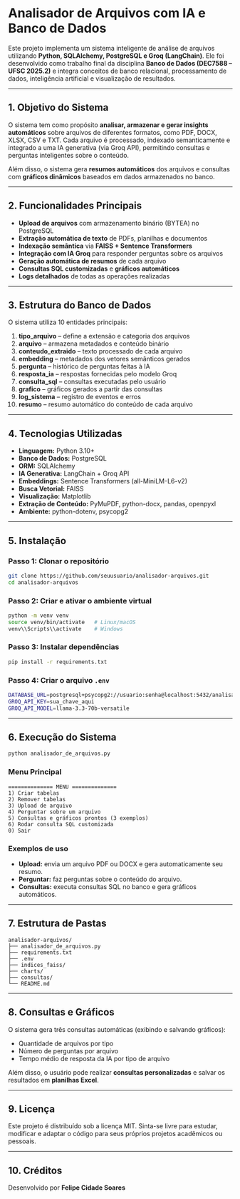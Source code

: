 # Analisador de Arquivos com IA e Banco de Dados

Este projeto implementa um sistema inteligente de análise de arquivos utilizando **Python, SQLAlchemy, PostgreSQL e Groq (LangChain)**.
Ele foi desenvolvido como trabalho final da disciplina **Banco de Dados (DEC7588 – UFSC 2025.2)** e integra conceitos de banco relacional, processamento de dados, inteligência artificial e visualização de resultados.

---

## 1. Objetivo do Sistema

O sistema tem como propósito **analisar, armazenar e gerar insights automáticos** sobre arquivos de diferentes formatos, como PDF, DOCX, XLSX, CSV e TXT.
Cada arquivo é processado, indexado semanticamente e integrado a uma IA generativa (via Groq API), permitindo consultas e perguntas inteligentes sobre o conteúdo.

Além disso, o sistema gera **resumos automáticos** dos arquivos e consultas com **gráficos dinâmicos** baseados em dados armazenados no banco.

---

## 2. Funcionalidades Principais

* **Upload de arquivos** com armazenamento binário (BYTEA) no PostgreSQL
* **Extração automática de texto** de PDFs, planilhas e documentos
* **Indexação semântica** via **FAISS + Sentence Transformers**
* **Integração com IA Groq** para responder perguntas sobre os arquivos
* **Geração automática de resumos** de cada arquivo
* **Consultas SQL customizadas** e **gráficos automáticos**
* **Logs detalhados** de todas as operações realizadas

---

## 3. Estrutura do Banco de Dados

O sistema utiliza 10 entidades principais:

1. **tipo_arquivo** – define a extensão e categoria dos arquivos
2. **arquivo** – armazena metadados e conteúdo binário
3. **conteudo_extraido** – texto processado de cada arquivo
4. **embedding** – metadados dos vetores semânticos gerados
5. **pergunta** – histórico de perguntas feitas à IA
6. **resposta_ia** – respostas fornecidas pelo modelo Groq
7. **consulta_sql** – consultas executadas pelo usuário
8. **grafico** – gráficos gerados a partir das consultas
9. **log_sistema** – registro de eventos e erros
10. **resumo** – resumo automático do conteúdo de cada arquivo

---

## 4. Tecnologias Utilizadas

* **Linguagem:** Python 3.10+
* **Banco de Dados:** PostgreSQL
* **ORM:** SQLAlchemy
* **IA Generativa:** LangChain + Groq API
* **Embeddings:** Sentence Transformers (all-MiniLM-L6-v2)
* **Busca Vetorial:** FAISS
* **Visualização:** Matplotlib
* **Extração de Conteúdo:** PyMuPDF, python-docx, pandas, openpyxl
* **Ambiente:** python-dotenv, psycopg2

---

## 5. Instalação

### Passo 1: Clonar o repositório

```bash
git clone https://github.com/seuusuario/analisador-arquivos.git
cd analisador-arquivos
```

### Passo 2: Criar e ativar o ambiente virtual

```bash
python -m venv venv
source venv/bin/activate   # Linux/macOS
venv\\Scripts\\activate    # Windows
```

### Passo 3: Instalar dependências

```bash
pip install -r requirements.txt
```

### Passo 4: Criar o arquivo `.env`

```bash
DATABASE_URL=postgresql+psycopg2://usuario:senha@localhost:5432/analisador-de-arquivos
GROQ_API_KEY=sua_chave_aqui
GROQ_API_MODEL=llama-3.3-70b-versatile
```

---

## 6. Execução do Sistema

```bash
python analisador_de_arquivos.py
```

### Menu Principal

```
============== MENU ==============
1) Criar tabelas
2) Remover tabelas
3) Upload de arquivo
4) Perguntar sobre um arquivo
5) Consultas e gráficos prontos (3 exemplos)
6) Rodar consulta SQL customizada
0) Sair
```

### Exemplos de uso

* **Upload:** envia um arquivo PDF ou DOCX e gera automaticamente seu resumo.
* **Perguntar:** faz perguntas sobre o conteúdo do arquivo.
* **Consultas:** executa consultas SQL no banco e gera gráficos automáticos.

---

## 7. Estrutura de Pastas

```
analisador-arquivos/
├── analisador_de_arquivos.py
├── requirements.txt
├── .env
├── indices_faiss/
├── charts/
├── consultas/
└── README.md
```

---

## 8. Consultas e Gráficos

O sistema gera três consultas automáticas (exibindo e salvando gráficos):

* Quantidade de arquivos por tipo
* Número de perguntas por arquivo
* Tempo médio de resposta da IA por tipo de arquivo

Além disso, o usuário pode realizar **consultas personalizadas** e salvar os resultados em **planilhas Excel**.

---

## 9. Licença

Este projeto é distribuído sob a licença MIT.
Sinta-se livre para estudar, modificar e adaptar o código para seus próprios projetos acadêmicos ou pessoais.

---

## 10. Créditos

Desenvolvido por **Felipe Cidade Soares**
